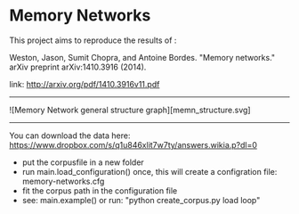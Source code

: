 # Memory Networks

This project aims to reproduce the results of :

Weston, Jason, Sumit Chopra, and Antoine Bordes. "Memory networks." arXiv preprint arXiv:1410.3916 (2014).

link: http://arxiv.org/pdf/1410.3916v11.pdf

---

![Memory Network general structure graph][memn_structure.svg]

---

You can download the data here: https://www.dropbox.com/s/q1u846xlit7w7ty/answers.wikia.p?dl=0

* put the corpusfile in a new folder
* run main.load_configuration() once, this will create a configration file: memory-networks.cfg
* fit the corpus path in the configuration file
* see: main.example() or run: "python create_corpus.py load loop"
